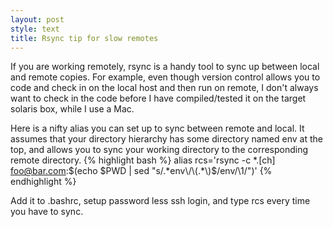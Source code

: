 ```yaml
---
layout: post
style: text
title: Rsync tip for slow remotes 
---
```


If you are working remotely, rsync is a handy tool to sync up between local and remote copies. For example, even though version control allows you to code and check in on the local host and then run on remote, I don't always want to check in the code before I have compiled/tested it on the target solaris box, while I use a Mac.

Here is a nifty alias you can set up to sync between remote and local.
It assumes that your directory hierarchy has some directory named env at the top, and allows you to sync your working directory to the corresponding remote directory.
{% highlight bash %}
alias rcs='rsync -c *.[ch] foo@bar.com:$(echo $PWD | sed "s/.*env\/\(.*\)$/env\/\1/")'
{% endhighlight %}

Add it to .bashrc, setup password less ssh login, and type rcs every time you have to sync.
